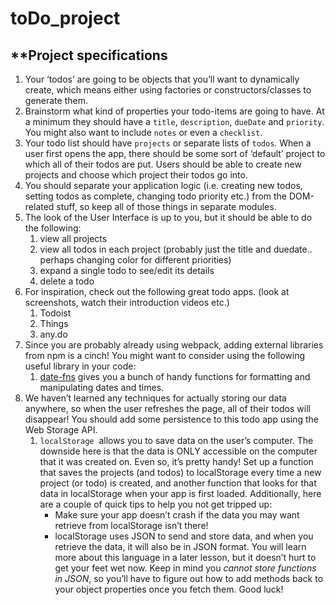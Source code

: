 # toDo_project
## **Project specifications 

1. Your ‘todos’ are going to be objects that you’ll want to dynamically create, which means either using factories or constructors/classes to generate them.
2. Brainstorm what kind of properties your todo-items are going to have. At a minimum they should have a `title`, `description`, `dueDate` and `priority`. You might also want to include `notes` or even a `checklist`.
3. Your todo list should have `projects` or separate lists of `todos`. When a user first opens the app, there should be some sort of ‘default’ project to which all of their todos are put. Users should be able to create new projects and choose which project their todos go into.
4. You should separate your application logic (i.e. creating new todos, setting todos as complete, changing todo priority etc.) from the DOM-related stuff, so keep all of those things in separate modules.
5. The look of the User Interface is up to you, but it should be able to do the following:
    1. view all projects
    2. view all todos in each project (probably just the title and duedate.. perhaps changing color for different priorities)
    3. expand a single todo to see/edit its details
    4. delete a todo
6. For inspiration, check out the following great todo apps. (look at screenshots, watch their introduction videos etc.)
    1. Todoist
    2. Things
    3. any.do
7. Since you are probably already using webpack, adding external libraries from npm is a cinch! You might want to consider using the following useful library in your code:
    1. [date-fns](https://github.com/date-fns/date-fns) gives you a bunch of handy functions for formatting and manipulating dates and times.
8. We haven’t learned any techniques for actually storing our data anywhere, so when the user refreshes the page, all of their todos will disappear! You should add some persistence to this todo app using the Web Storage API.
    1. `localStorage`  allows you to save data on the user’s computer. The downside here is that the data is ONLY accessible on the computer that it was created on. Even so, it’s pretty handy! Set up a function that saves the projects (and todos) to localStorage every time a new project (or todo) is created, and another function that looks for that data in localStorage when your app is first loaded. Additionally, here are a couple of quick tips to help you not get tripped up:
        - Make sure your app doesn’t crash if the data you may want retrieve from localStorage isn’t there!
        - localStorage uses JSON to send and store data, and when you retrieve the data, it will also be in JSON format. You will learn more about this language in a later lesson, but it doesn’t hurt to get your feet wet now. Keep in mind you *cannot store functions in JSON*, so you’ll have to figure out how to add methods back to your object properties once you fetch them. Good luck!